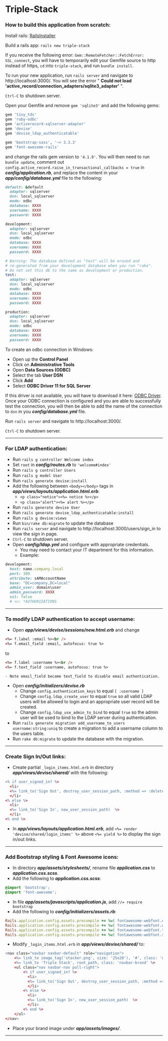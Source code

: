 # **Triple-Stack**

### How to build this application from scratch:

Install rails: [RailsInstaller]

Build a rails app: `rails new triple-stack`

If you receive the following error: `Gem::RemoteFetcher::FetchError: SSL_connect`, you will have to temporarily edit your Gemfile source to http instead of https, `cd` into `triple-stack`, and run `bundle install`.

To run your new application, run `rails server` and navigate to http://localhost:3000/.
You will see the error " **Could not load 'active_record/connection_adapters/sqlite3_adapter'** ".

`Ctrl-C` to shutdown server.

Open your Gemfile and remove `gem 'sqlite3'` and add the following gems:
```ruby
gem 'tiny_tds'
gem 'ruby-odbc'
gem 'activerecord-sqlserver-adapter'
gem 'devise'
gem 'devise_ldap_authenticatable'

gem 'bootstrap-sass', '~> 3.3.3'
gem 'font-awesome-rails'
```

and change the rails gem version to `'4.1.9'`. You will then need to run `bundle update`, comment out `config.active_record.raise_in_transactional_callbacks = true` in ***config/application.rb***, and replace the content in your ***app/config/database.yml*** file to the following:
```ruby
default: &default
  adapter: sqlserver
  dsn: local_sqlserver
  mode: odbc
  database: XXXX
  username: XXXX
  password: XXXX

development:
  adapter: sqlserver
  dsn: local_sqlserver
  mode: odbc
  database: XXXX
  username: XXXX
  password: XXXX

# Warning: The database defined as "test" will be erased and
# re-generated from your development database when you run "rake".
# Do not set this db to the same as development or production.
test:
  adapter: sqlserver
  dsn: local_sqlserver
  mode: odbc
  database: XXXX
  username: XXXX
  password: XXXX

production:
  adapter: sqlserver
  dsn: local_sqlserver
  mode: odbc
  database: XXXX
  username: XXXX
  password: XXXX
```

To create an odbc connection in Windows: 
- Open up the **Control Panel** 
- Click on **Administrative Tools** 
- Open **Data Sources (ODBC)**
- Select the tab **User DSN** 
- Click **Add**
- Select **ODBC Driver 11 for SQL Server**

If this driver is not available, you will have to download it here: [ODBC Driver].
Once your ODBC connection is configured and you are able to successfully test the connection, you will then be able to add the name of the connection to `dsn` in you ***config/database.yml*** file.

Run `rails server` and navigate to http://localhost:3000/. 

`Ctrl-C` to shutdown server.
***
### For LDAP authentication:
- Run `rails g controller Welcome index`
- Set `root` in ***config/routes.rb*** to `'welcome#index'`
- Run `rails g controller Users`
- Run `rails g model User`
- Run `rails generate devise:install`
- Add the following between `<body></body>` tags in ***app/views/layouts/application.html.erb***:
    - `<p class="notice"><%= notice %></p>`
    - `<p class="alert"><%= alert %></p>`
- Run `rails generate devise User`
- Run `rails generate devise_ldap_authenticatable:install`
- Run `rails g devise:views`
- Run `bin/rake db:migrate` to update the database
- Run `rails server` and navigate to http://localhost:3000/users/sign_in to view the sign in page.
- `Ctrl-C` to shutdown server.
- Open ***config/ldap.yml*** and configure with appropriate credentials.
    - You may need to contact your IT department for this information.
    - Example:
```ruby
development:
  host: name.company.local
  port: 389
  attribute: sAMAccountName
  base: "DC=company,DC=local"
  admin_user: domain\user
  admin_password: XXXX
  ssl: false
  # <<: *AUTHORIZATIONS
```
***
### To modify LDAP authentication to accept username:
- Open ***app/views/devise/sessions/new.html.erb*** and change
```html
<%= f.label :email %><br />
<%= f.email_field :email, autofocus: true %>
```
to
```html
<%= f.label :username %><br />
<%= f.text_field :username, autofocus: true %>
```
    - Note email_field became text_field to disable email authentication.
- Open ***config/initializers/devise.rb***
    - Change `config.authentication_keys` to equal `[ :username ]`
    - Change `config.ldap_create_user` to equal `true` so all valid LDAP users will be allowed to login and an appropriate user record will be created.
    - Change `config.ldap_use_admin_to_bind` to equal `true` so the admin user will be used to bind to the LDAP server during authentication.
- Run `rails generate migration add_username_to_users username:string:uniq` to create a migration to add a username column to the users table.
- Run `rake db:migrate` to update the database with the migration.
***
### Create Sign In/Out links:
- Create partial `_login_items.html.erb` in directory ***app/views/devise/shared/*** with the following:
```r
<% if user_signed_in? %>
  <li>
  <%= link_to('Sign Out', destroy_user_session_path, :method => :delete) %>        
  </li>
<% else %>
  <li>
  <%= link_to('Sign In', new_user_session_path)  %>  
  </li>
<% end %>
```
- In ***app/views/layouts/application.html.erb***, add `<%= render 'devise/shared/login_items' %>` above `<%= yield %>` to display the sign in/out links.
***
### Add Bootstrap styling & Font Awesome icons:
- In directory ***app/assets/stylesheets/***, rename file ***application.css*** to ***application.css.scss***.
- Add the following to ***application.css.scss***:
```css
@import 'bootstrap';
@import 'font-awesome';
```
- In file ***app/assets/javascripts/application.js***, add `//= require bootstrap`
- Add the following to ***config/initializers/assets.rb***:
```ruby
Rails.application.config.assets.precompile += %w( fontawesome-webfont.eot )
Rails.application.config.assets.precompile += %w( fontawesome-webfont.woff )
Rails.application.config.assets.precompile += %w( fontawesome-webfont.ttf )
Rails.application.config.assets.precompile += %w( fontawesome-webfont.svg )
```
- Modify `_login_items.html.erb` in ***app/views/devise/shared/*** to:
```r
<nav class="navbar navbar-default" role="navigation">
	<%= link_to image_tag('stacker.png', size: '25x20'), '#', class: 'navbar-brand' %>
    <%= link_to 'Triple Stack', root_path, class: 'navbar-brand' %>
	<ul class="nav navbar-nav pull-right">
		<% if user_signed_in? %>
		  <li>
		  <%= link_to('Sign Out', destroy_user_session_path, :method => :delete) %>        
		  </li>
		<% else %>
		  <li>
		  <%= link_to('Sign In', new_user_session_path)  %>  
		  </li>
		<% end %>
  	</ul>
</nav>
```
- Place your brand image under ***app/assets/images/***.
***

[RailsInstaller]:http://railsinstaller.org/en
[ODBC Driver]:http://www.microsoft.com/en-us/download/details.aspx?id=36434
